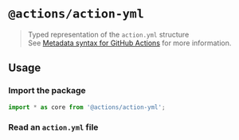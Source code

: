 # `@actions/action-yml`

> Typed representation of the `action.yml` structure  
> See [Metadata syntax for GitHub Actions](https://docs.github.com/en/actions/creating-actions/metadata-syntax-for-github-actions#about-yaml-syntax-for-github-actions) for more information.

## Usage

### Import the package

```typescript
import * as core from '@actions/action-yml';
```

### Read an `action.yml` file

```typescript

```
